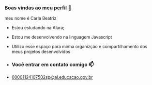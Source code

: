 ### Boas vindas ao meu perfil 💙

meu nome é Carla Beatriz 

- Estou estudando na Alura;
- Estou me desenvolvendo na linguagem Javascript
- Utilizo esse espaço para minha organizção e compartilhamento dos meus projetos desenvolvidos

- ### Você entrar em contato comigo 📫

- 00001124107502sp@al.educacao.gov.br
